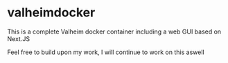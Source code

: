 # valheimdocker
This is a complete Valheim docker container including a web GUI based on Next.JS

Feel free to build upon my work, I will continue to work on this aswell
